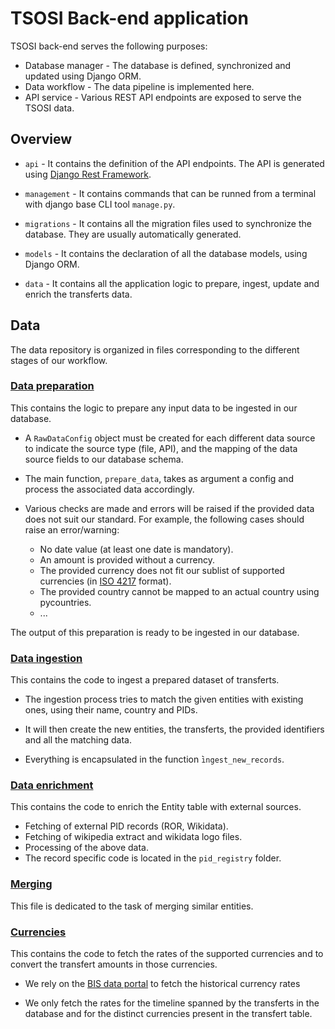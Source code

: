 # TSOSI Back-end application

TSOSI back-end serves the following purposes:

* Database manager - The database is defined, synchronized and updated using Django ORM. 
* Data workflow - The data pipeline is implemented here.
* API service - Various REST API endpoints are exposed to serve the TSOSI data.

## Overview

* `api` - It contains the definition of the API endpoints. The API is generated using [Django Rest Framework](https://www.django-rest-framework.org/).

* `management` - It contains commands that can be runned from a terminal with django base CLI tool `manage.py`.

* `migrations` - It contains all the migration files used to synchronize the database. They are usually automatically generated.

* `models` - It contains the declaration of all the database models, using Django ORM.

* `data` - It contains all the application logic to prepare, ingest, update and enrich the transferts data.


## Data 

The data repository is organized in files corresponding to the different stages of our workflow.

### [Data preparation](data/data_preparation.py)

This contains the logic to prepare any input data to be ingested in our database.

* A `RawDataConfig` object must be created for each different data source to indicate the source type (file, API), and the mapping of the data source fields to our database schema.

* The main function, `prepare_data`, takes as argument a config and process the associated data accordingly.

* Various checks are made and errors will be raised if the provided data does not suit our standard. For example, the following cases should raise an error/warning:

    * No date value (at least one date is mandatory).
    * An amount is provided without a currency.
    * The provided currency does not fit our sublist of supported currencies (in [ISO 4217](https://en.wikipedia.org/wiki/ISO_4217) format).
    * The provided country cannot be mapped to an actual country using pycountries.
    * ...

The output of this preparation is ready to be ingested in our database.

### [Data ingestion](data/ingestion.py)

This contains the code to ingest a prepared dataset of transferts.

* The ingestion process tries to match the given entities with existing ones, using their name, country and PIDs.

* It will then create the new entities, the transferts, the provided identifiers and all the matching data.

* Everything is encapsulated in the function ̀`ingest_new_records`.

### [Data enrichment](data/enrichment.py)

This contains the code to enrich the Entity table with external sources.

* Fetching of external PID records (ROR, Wikidata).
* Fetching of wikipedia extract and wikidata logo files.
* Processing of the above data.
* The record specific code is located in the `pid_registry` folder.


### [Merging](data/merging.py)

This file is dedicated to the task of merging similar entities.


### [Currencies](data/currencies/currency_rates.py)

This contains the code to fetch the rates of the supported currencies and to convert the transfert amounts in those currencies.

* We rely on the [BIS data portal](https://data.bis.org) to fetch the historical currency rates 

* We only fetch the rates for the timeline spanned by the transferts in the database and for the distinct currencies present in the transfert table.   